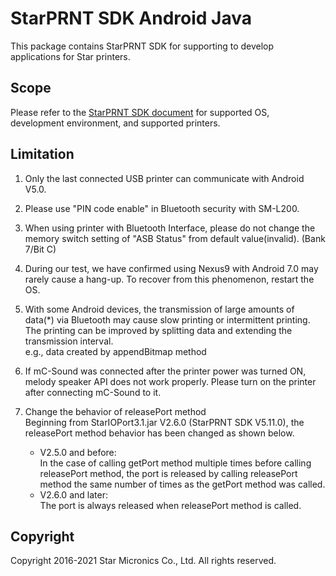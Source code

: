 # StarPRNT SDK Android Java

This package contains StarPRNT SDK for supporting to develop applications for Star printers.

## Scope

Please refer to the [StarPRNT SDK document](https://www.star-m.jp/starprntsdk-oml-android.html) for supported OS, development environment, and supported printers.

## Limitation
1. Only the last connected USB printer can communicate with Android V5.0.

2. Please use "PIN code enable" in Bluetooth security with SM-L200.

3. When using printer with Bluetooth Interface, please do not change the memory switch setting of "ASB Status" from default value(invalid). (Bank 7/Bit C)

4. During our test, we have confirmed using Nexus9 with Android 7.0 may rarely cause a hang-up. To recover from this phenomenon, restart the OS.

5. With some Android devices, the transmission of large amounts of data(*) via Bluetooth may cause slow printing or intermittent printing. The printing can be improved by splitting data and extending the transmission interval.  
e.g., data created by appendBitmap method

6. If mC-Sound was connected after the printer power was turned ON, melody speaker API does not work properly. Please turn on the printer after connecting mC-Sound to it.

7. Change the behavior of releasePort method  
Beginning from StarIOPort3.1.jar V2.6.0 (StarPRNT SDK V5.11.0), the releasePort method behavior has been changed as shown below.
    - V2.5.0 and before:  
    In the case of calling getPort method multiple times before calling releasePort method, the port is released by calling releasePort method the same number of times as the getPort method was called.
    - V2.6.0 and later:  
    The port is always released when releasePort method is called.

## Copyright

Copyright 2016-2021 Star Micronics Co., Ltd. All rights reserved.
